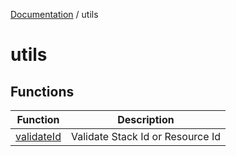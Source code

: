 [Documentation](../index.md) / utils

# utils

## Functions

| Function | Description |
| ------ | ------ |
| [validateId](functions/validateId.md) | Validate Stack Id or Resource Id |
